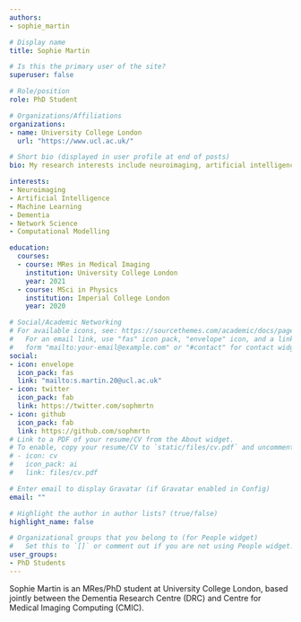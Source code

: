 ```yaml
---
authors:
- sophie_martin

# Display name
title: Sophie Martin

# Is this the primary user of the site?
superuser: false

# Role/position
role: PhD Student

# Organizations/Affiliations
organizations:
- name: University College London
  url: "https://www.ucl.ac.uk/"

# Short bio (displayed in user profile at end of posts)
bio: My research interests include neuroimaging, artificial intelligence and interpretability.

interests:
- Neuroimaging
- Artificial Intelligence
- Machine Learning
- Dementia
- Network Science
- Computational Modelling

education:
  courses:
  - course: MRes in Medical Imaging
    institution: University College London
    year: 2021
  - course: MSci in Physics
    institution: Imperial College London
    year: 2020

# Social/Academic Networking
# For available icons, see: https://sourcethemes.com/academic/docs/page-builder/#icons
#   For an email link, use "fas" icon pack, "envelope" icon, and a link in the
#   form "mailto:your-email@example.com" or "#contact" for contact widget.
social:
- icon: envelope
  icon_pack: fas
  link: "mailto:s.martin.20@ucl.ac.uk"
- icon: twitter
  icon_pack: fab
  link: https://twitter.com/sophmrtn
- icon: github
  icon_pack: fab
  link: https://github.com/sophmrtn
# Link to a PDF of your resume/CV from the About widget.
# To enable, copy your resume/CV to `static/files/cv.pdf` and uncomment the lines below.
# - icon: cv
#   icon_pack: ai
#   link: files/cv.pdf

# Enter email to display Gravatar (if Gravatar enabled in Config)
email: ""

# Highlight the author in author lists? (true/false)
highlight_name: false

# Organizational groups that you belong to (for People widget)
#   Set this to `[]` or comment out if you are not using People widget.
user_groups:
- PhD Students
---
```


Sophie Martin is an MRes/PhD student at University College London, based jointly between the Dementia Research Centre (DRC) and Centre for Medical Imaging Computing (CMIC).
